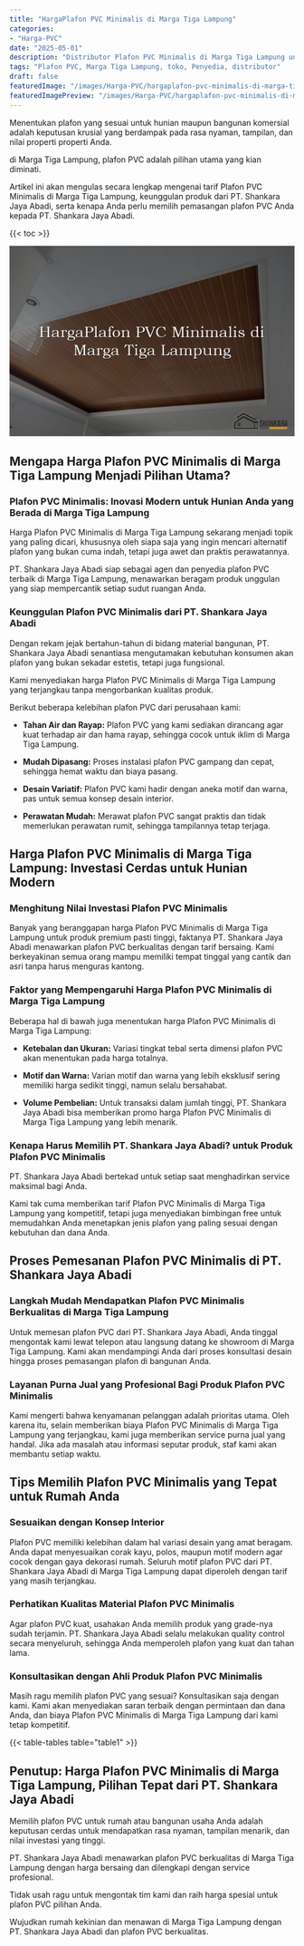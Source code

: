 ```yaml
---
title: "HargaPlafon PVC Minimalis di Marga Tiga Lampung"
categories:
- "Harga-PVC"
date: "2025-05-01"
description: "Distributor Plafon PVC Minimalis di Marga Tiga Lampung untuk tempat tinggal, kantor, serta toko. Material terbaik, pilihan motif, variasi warna menarik, beserta jasa penempatan ditangani oleh tenaga ahli berpengalaman serta jaminan resmi!|Servis penyediaan Plafon PVC Minimalis di Marga Tiga Lampung bagi kebutuhan rumah, perkantoran, maupun ritel, dengan produk unggulan dan penempatan oleh tenaga ahli profesional serta jaminan resmi.|Alternatif Plafon PVC Minimalis di Marga Tiga Lampung yang andal bagi hunian, kantor, dan toko, bersama panel unggulan dan instalasi ditangani oleh tim ahli dan garansi resmi.|Distribusi Plafon PVC Minimalis di Marga Tiga Lampung bagi tempat tinggal, perkantoran, serta toko, beserta produk unggulan dan pemasangan ditangani oleh tenaga ahli profesional, dilengkapi beserta jaminan resmi.}"
tags: "Plafon PVC, Marga Tiga Lampung, toko, Penyedia, distributor"
draft: false
featuredImage: "/images/Harga-PVC/hargaplafon-pvc-minimalis-di-marga-tiga-lampung.png"
featuredImagePreview: "/images/Harga-PVC/hargaplafon-pvc-minimalis-di-marga-tiga-lampung.png"
---
```


Menentukan plafon yang sesuai untuk hunian maupun bangunan komersial adalah keputusan krusial yang berdampak pada rasa nyaman, tampilan, dan nilai properti properti Anda.

di Marga Tiga Lampung, plafon PVC adalah pilihan utama yang kian diminati.

Artikel ini akan mengulas secara lengkap mengenai tarif Plafon PVC Minimalis di Marga Tiga Lampung, keunggulan produk dari PT. Shankara Jaya Abadi, serta kenapa Anda perlu memilih pemasangan plafon PVC Anda kepada PT. Shankara Jaya Abadi.

{{< toc >}}

![HargaPlafon PVC Minimalis di Marga Tiga Lampung](/images/Harga-PVC/HargaPlafon-PVC-Minimalis-di-Marga-Tiga-Lampung.png)

## Mengapa Harga Plafon PVC Minimalis di Marga Tiga Lampung Menjadi Pilihan Utama?

### Plafon PVC Minimalis: Inovasi Modern untuk Hunian Anda yang Berada di Marga Tiga Lampung

Harga Plafon PVC Minimalis di Marga Tiga Lampung sekarang menjadi topik yang paling dicari, khususnya oleh siapa saja yang ingin mencari alternatif plafon yang bukan cuma indah, tetapi juga awet dan praktis perawatannya.

PT. Shankara Jaya Abadi siap sebagai agen dan penyedia plafon PVC terbaik di Marga Tiga Lampung, menawarkan beragam produk unggulan yang siap mempercantik setiap sudut ruangan Anda.

### Keunggulan Plafon PVC Minimalis dari PT. Shankara Jaya Abadi

Dengan rekam jejak bertahun-tahun di bidang material bangunan, PT. Shankara Jaya Abadi senantiasa mengutamakan kebutuhan konsumen akan plafon yang bukan sekadar estetis, tetapi juga fungsional.

Kami menyediakan harga Plafon PVC Minimalis di Marga Tiga Lampung yang terjangkau tanpa mengorbankan kualitas produk.

Berikut beberapa kelebihan plafon PVC dari perusahaan kami:

- **Tahan Air dan Rayap:** Plafon PVC yang kami sediakan dirancang agar kuat terhadap air dan hama rayap, sehingga cocok untuk iklim di Marga Tiga Lampung.

- **Mudah Dipasang:** Proses instalasi plafon PVC gampang dan cepat, sehingga hemat waktu dan biaya pasang.

- **Desain Variatif:** Plafon PVC kami hadir dengan aneka motif dan warna, pas untuk semua konsep desain interior.

- **Perawatan Mudah:** Merawat plafon PVC sangat praktis dan tidak memerlukan perawatan rumit, sehingga tampilannya tetap terjaga.

## Harga Plafon PVC Minimalis di Marga Tiga Lampung: Investasi Cerdas untuk Hunian Modern

### Menghitung Nilai Investasi Plafon PVC Minimalis

Banyak yang beranggapan harga Plafon PVC Minimalis di Marga Tiga Lampung untuk produk premium pasti tinggi, faktanya PT. Shankara Jaya Abadi menawarkan plafon PVC berkualitas dengan tarif bersaing. Kami berkeyakinan semua orang mampu memiliki tempat tinggal yang cantik dan asri tanpa harus menguras kantong.

### Faktor yang Mempengaruhi Harga Plafon PVC Minimalis di Marga Tiga Lampung

Beberapa hal di bawah juga menentukan harga Plafon PVC Minimalis di Marga Tiga Lampung:

- **Ketebalan dan Ukuran:** Variasi tingkat tebal serta dimensi plafon PVC akan menentukan pada harga totalnya.

- **Motif dan Warna:** Varian motif dan warna yang lebih eksklusif sering memiliki harga sedikit tinggi, namun selalu bersahabat.

- **Volume Pembelian:** Untuk transaksi dalam jumlah tinggi, PT. Shankara Jaya Abadi bisa memberikan promo harga Plafon PVC Minimalis di Marga Tiga Lampung yang lebih menarik.

### Kenapa Harus Memilih PT. Shankara Jaya Abadi? untuk Produk Plafon PVC Minimalis

PT. Shankara Jaya Abadi bertekad untuk setiap saat menghadirkan service maksimal bagi Anda.

Kami tak cuma memberikan tarif Plafon PVC Minimalis di Marga Tiga Lampung yang kompetitif, tetapi juga menyediakan bimbingan free untuk memudahkan Anda menetapkan jenis plafon yang paling sesuai dengan kebutuhan dan dana Anda.

## Proses Pemesanan Plafon PVC Minimalis di PT. Shankara Jaya Abadi

### Langkah Mudah Mendapatkan Plafon PVC Minimalis Berkualitas di Marga Tiga Lampung

Untuk memesan plafon PVC dari PT. Shankara Jaya Abadi, Anda tinggal mengontak kami lewat telepon atau langsung datang ke showroom di Marga Tiga Lampung. Kami akan mendampingi Anda dari proses konsultasi desain hingga proses pemasangan plafon di bangunan Anda.

### Layanan Purna Jual yang Profesional Bagi Produk Plafon PVC Minimalis

Kami mengerti bahwa kenyamanan pelanggan adalah prioritas utama. Oleh karena itu, selain memberikan biaya Plafon PVC Minimalis di Marga Tiga Lampung yang terjangkau, kami juga memberikan service purna jual yang handal. Jika ada masalah atau informasi seputar produk, staf kami akan membantu setiap waktu.

## Tips Memilih Plafon PVC Minimalis yang Tepat untuk Rumah Anda

### Sesuaikan dengan Konsep Interior

Plafon PVC memiliki kelebihan dalam hal variasi desain yang amat beragam. Anda dapat menyesuaikan corak kayu, polos, maupun motif modern agar cocok dengan gaya dekorasi rumah. Seluruh motif plafon PVC dari PT. Shankara Jaya Abadi di Marga Tiga Lampung dapat diperoleh dengan tarif yang masih terjangkau.

### Perhatikan Kualitas Material Plafon PVC Minimalis

Agar plafon PVC kuat, usahakan Anda memilih produk yang grade-nya sudah terjamin. PT. Shankara Jaya Abadi selalu melakukan quality control secara menyeluruh, sehingga Anda memperoleh plafon yang kuat dan tahan lama.

### Konsultasikan dengan Ahli Produk Plafon PVC Minimalis

Masih ragu memilih plafon PVC yang sesuai? Konsultasikan saja dengan kami. Kami akan menyediakan saran terbaik dengan permintaan dan dana Anda, dan biaya Plafon PVC Minimalis di Marga Tiga Lampung dari kami tetap kompetitif.

{{< table-tables table="table1" >}}

## Penutup: Harga Plafon PVC Minimalis di Marga Tiga Lampung, Pilihan Tepat dari PT. Shankara Jaya Abadi

Memilih plafon PVC untuk rumah atau bangunan usaha Anda adalah keputusan cerdas untuk mendapatkan rasa nyaman, tampilan menarik, dan nilai investasi yang tinggi.

PT. Shankara Jaya Abadi menawarkan plafon PVC berkualitas di Marga Tiga Lampung dengan harga bersaing dan dilengkapi dengan service profesional.

Tidak usah ragu untuk mengontak tim kami dan raih harga spesial untuk plafon PVC pilihan Anda.

Wujudkan rumah kekinian dan menawan di Marga Tiga Lampung dengan PT. Shankara Jaya Abadi dan plafon PVC berkualitas.
